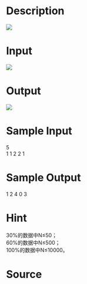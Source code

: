 
# Description

<div class="content"><img border="0" src="source/bzoj/1562/img/aHR0cHM6Ly9seWRzeS5jb20vSnVkZ2VPbmxpbmUvaW1hZ2VzLzE1NjJfMS5qcGc=.jpg"/>
</div>

# Input

<div class="content"><img border="0" src="source/bzoj/1562/img/aHR0cHM6Ly9seWRzeS5jb20vSnVkZ2VPbmxpbmUvaW1hZ2VzLzE1NjJfMi5qcGc=.jpg"/>
</div>

# Output

<div class="content"><img border="0" src="source/bzoj/1562/img/aHR0cHM6Ly9seWRzeS5jb20vSnVkZ2VPbmxpbmUvaW1hZ2VzLzE1NjJfMy5qcGc=.jpg"/>
</div>

# Sample Input

<div class="content"><span class="sampledata">5<br/>
1 1 2 2 1<br/>
</span></div>

# Sample Output

<div class="content"><span class="sampledata">1 2 4 0 3<br/>
</span></div>

# Hint

<div class="content"><p>30%的数据中N≤50；<br/>
60%的数据中N≤500；<br/>
100%的数据中N≤10000。<br/>
</p></div>

# Source

<div class="content"><p><a href="problemset.php?search="></a></p></div>

